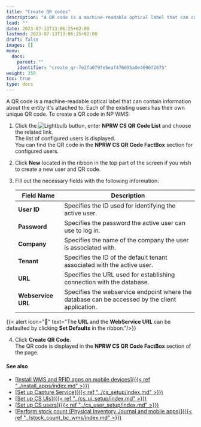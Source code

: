 ```yaml
---
title: "Create QR codes"
description: "A QR code is a machine-readable optical label that can contain information about the entity it's attached to. Each of the existing users has their own unique QR code."
lead: ""
date: 2023-07-13T13:06:25+02:00
lastmod: 2023-07-13T13:06:25+02:00
draft: false
images: []
menu:
  docs:
    parent: ""
    identifier: "create_qr-7e2fa079fe5eaf476655a0e4096f2675"
weight: 359
toc: true
type: docs
---
```


A QR code is a machine-readable optical label that can contain information about the entity it's attached to. Each of the existing users has their own unique QR code. To create a QR code in NP WMS:


1. Click the ![Lightbulb](Lightbulb_icon.PNG) button, enter **NPRW CS QR Code List** and choose the related link.        
   The list of configured users is displayed.              
   You can find the QR code in the **NPRW CS QR Code FactBox** section for configured users.
2. Click **New** located in the ribbon in the top part of the screen if you wish to create a new user and QR code.
3. Fill out the necessary fields with the following information:

   | Field Name      | Description |
   | ----------- | ----------- |
   |  **User ID**   | Specifies the ID used for identifying the active user.   |
   |  **Password**  | Specifies the password the active user can use to log in.   |
   |  **Company**  |   Specifies the name of the company the user is associated with.   |
   |  **Tenant**  |  Specifies the ID of the default tenant associated with the active user. |
   |  **URL**  | Specifies the URL used for establishing connection with the database. |
   |  **Webservice URL**  | Specifies the webservice endpoint where the database can be accessed by the client application. |

  {{< alert icon="📝" text="The <b>URL</b> and the <b>WebService URL</b> can be defaulted by clicking <b>Set Defaults</b> in the ribbon."/>}}

4. Click **Create QR Code**.         
   The QR code is displayed in the **NPRW CS QR Code FactBox** section of the page.    

#### See also

- [<ins>Install WMS and RFID apps on mobile devices<ins>]({{< ref "../install_apps/index.md" >}})
- [<ins>Set up Capture Service<ins>]({{< ref "../cs_setup/index.md" >}})
- [<ins>Set up CS UIs<ins>]({{< ref "../cs_ui_setup/index.md" >}})
- [<ins>Set up CS users<ins>]({{< ref "../cs_user_setup/index.md" >}})
- [<ins>Perform stock count (Physical Inventory Journal and mobile apps)<ins>]({{< ref "../stock_count_bc_wms/index.md" >}})